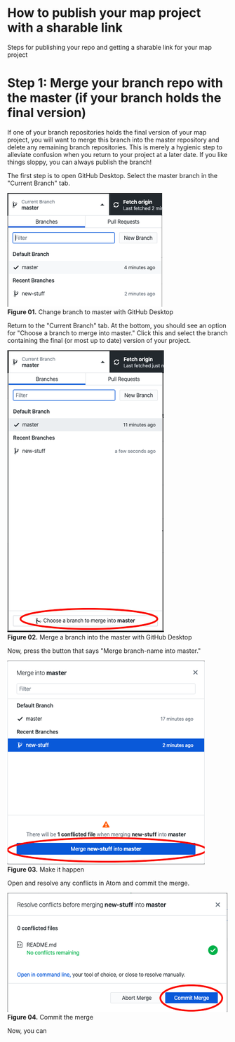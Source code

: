# How to publish your map project with a sharable link

Steps for publishing your repo and getting a sharable link for your map project

# Step 1: Merge your branch repo with the master (if your branch holds the final version)

If one of your branch repositories holds the final version of your map project, you will want to merge this branch into the master repository and delete any remaining branch repositories. This is merely a hygienic step to alleviate confusion when you return to your project at a later date. If you like things sloppy, you can always publish the branch!

The first step is to open GitHub Desktop. Select the master branch in the "Current Branch" tab.

![Change branch to master](img/select-branch.png)  
**Figure 01.** Change branch to master with GitHub Desktop

Return to the "Current Branch" tab. At the bottom, you should see an option for "Choose a branch to merge into master." Click this and select the branch containing the final (or most up to date) version of your project.

![Merge a branch into the master](img/merge-to-master.png)  
**Figure 02.** Merge a branch into the master with GitHub Desktop

Now, press the button that says "Merge branch-name into master."

![Click the button](img/merge-new-stuff.png)  
**Figure 03.** Make it happen

Open and resolve any conflicts in Atom and commit the merge.

![Commit the merge](img/commit-merge.png)  
**Figure 04.** Commit the merge

Now, you can 
